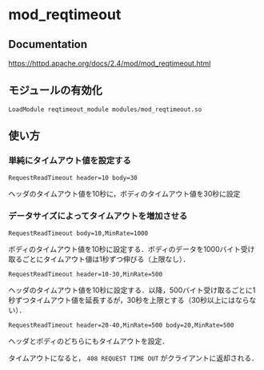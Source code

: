 # mod_reqtimeout

## Documentation
https://httpd.apache.org/docs/2.4/mod/mod_reqtimeout.html

## モジュールの有効化
```
LoadModule reqtimeout_module modules/mod_reqtimeout.so
```

## 使い方
### 単純にタイムアウト値を設定する
```
RequestReadTimeout header=10 body=30
```
ヘッダのタイムアウト値を10秒に，ボディのタイムアウト値を30秒に設定

### データサイズによってタイムアウトを増加させる
```
RequestReadTimeout body=10,MinRate=1000
```
ボディのタイムアウト値を10秒に設定する．ボディのデータを1000バイト受け取るごとにタイムアウト値は1秒ずつ伸びる（上限なし）．

```
RequestReadTimeout header=10-30,MinRate=500
```
ヘッダのタイムアウト値を10秒に設定する．以降，500バイト受け取るごとに1秒ずつタイムアウト値を延長するが，30秒を上限とする（30秒以上にはならない）．

```
RequestReadTimeout header=20-40,MinRate=500 body=20,MinRate=500
```
ヘッダとボディのどちらにもタイムアウトを設定．

タイムアウトになると， `408 REQUEST TIME OUT` がクライアントに返却される．
